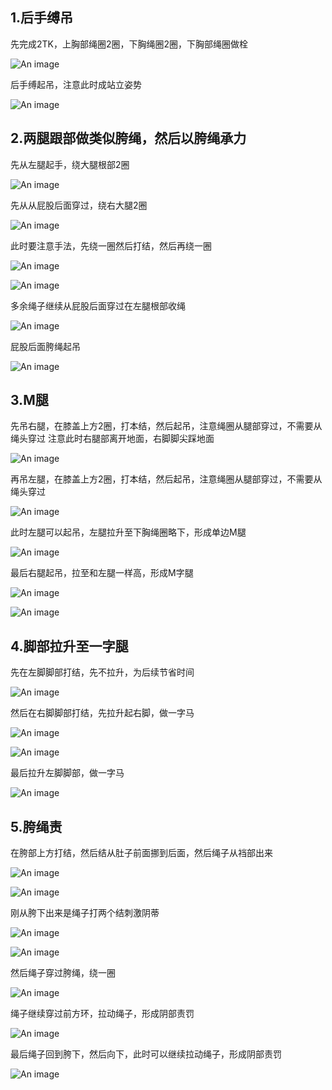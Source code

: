 ## 1.后手缚吊
先完成2TK，上胸部绳圈2圈，下胸绳圈2圈，下胸部绳圈做栓

![An image](/video/GTJ-159/001.jpg)

后手缚起吊，注意此时成站立姿势

![An image](/video/GTJ-159/002.jpg)

## 2.两腿跟部做类似胯绳，然后以胯绳承力

先从左腿起手，绕大腿根部2圈

![An image](/video/GTJ-159/003.jpg)

先从从屁股后面穿过，绕右大腿2圈

![An image](/video/GTJ-159/004.jpg)

此时要注意手法，先绕一圈然后打结，然后再绕一圈

![An image](/video/GTJ-159/005.jpg)

![An image](/video/GTJ-159/006.jpg)

多余绳子继续从屁股后面穿过在左腿根部收绳

![An image](/video/GTJ-159/007.jpg)

屁股后面胯绳起吊

![An image](/video/GTJ-159/008.jpg)


## 3.M腿

先吊右腿，在膝盖上方2圈，打本结，然后起吊，注意绳圈从腿部穿过，不需要从绳头穿过
注意此时右腿部离开地面，右脚脚尖踩地面

![An image](/video/GTJ-159/009.jpg)

再吊左腿，在膝盖上方2圈，打本结，然后起吊，注意绳圈从腿部穿过，不需要从绳头穿过

![An image](/video/GTJ-159/010.jpg)

此时左腿可以起吊，左腿拉升至下胸绳圈略下，形成单边M腿

![An image](/video/GTJ-159/011.jpg)

最后右腿起吊，拉至和左腿一样高，形成M字腿

![An image](/video/GTJ-159/012.jpg)

![An image](/video/GTJ-159/013.jpg)

## 4.脚部拉升至一字腿

先在左脚脚部打结，先不拉升，为后续节省时间

![An image](/video/GTJ-159/014.jpg)

然后在右脚脚部打结，先拉升起右脚，做一字马

![An image](/video/GTJ-159/015.jpg)

![An image](/video/GTJ-159/016.jpg)


最后拉升左脚脚部，做一字马

![An image](/video/GTJ-159/017.jpg)


## 5.胯绳责

在胯部上方打结，然后结从肚子前面挪到后面，然后绳子从裆部出来

![An image](/video/GTJ-159/018.jpg)

![An image](/video/GTJ-159/019.jpg)

刚从胯下出来是绳子打两个结刺激阴蒂

![An image](/video/GTJ-159/020.jpg)

![An image](/video/GTJ-159/021.jpg)

然后绳子穿过胯绳，绕一圈

![An image](/video/GTJ-159/022.jpg)

绳子继续穿过前方环，拉动绳子，形成阴部责罚

![An image](/video/GTJ-159/023.jpg)

最后绳子回到胯下，然后向下，此时可以继续拉动绳子，形成阴部责罚

![An image](/video/GTJ-159/024.jpg)



